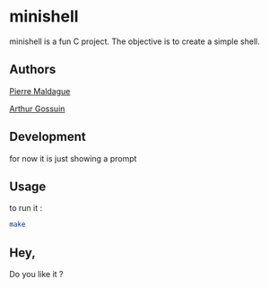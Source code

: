 # minishell
minishell is a fun C project.
The objective is to create a simple shell.

## Authors
[Pierre Maldague](https://github.com/pmaldagu)

[Arthur Gossuin](https://github.com/Artygo8)

## Development
for now it is just showing a prompt

## Usage
to run it :
 ```bash
make
 ```

## Hey,
Do you like it ?
